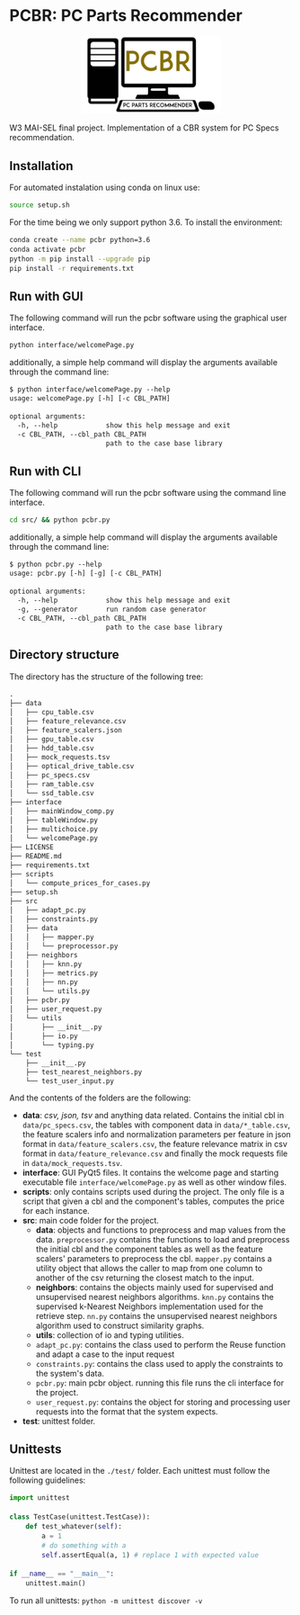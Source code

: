 # PCBR: PC Parts Recommender

<p align="center">
  <img src="logo.png" alt="PCBR logo" width="250"/>
</p>

W3 MAI-SEL final project. Implementation of a CBR system for PC Specs recommendation.

## Installation

For automated instalation using conda on linux use:

```bash
source setup.sh
```

For the time being we only support python 3.6. To install the environment:

```bash
conda create --name pcbr python=3.6
conda activate pcbr
python -m pip install --upgrade pip
pip install -r requirements.txt
```

## Run with GUI

The following command will run the pcbr software using the graphical user interface.

```bash
python interface/welcomePage.py
```

additionally, a simple help command will display the arguments available through the command line:

```text
$ python interface/welcomePage.py --help
usage: welcomePage.py [-h] [-c CBL_PATH]

optional arguments:
  -h, --help            show this help message and exit
  -c CBL_PATH, --cbl_path CBL_PATH
                        path to the case base library
```

## Run with CLI

The following command will run the pcbr software using the command line interface.

```bash
cd src/ && python pcbr.py
```

additionally, a simple help command will display the arguments available through the command line:

```text
$ python pcbr.py --help
usage: pcbr.py [-h] [-g] [-c CBL_PATH]

optional arguments:
  -h, --help            show this help message and exit
  -g, --generator       run random case generator
  -c CBL_PATH, --cbl_path CBL_PATH
                        path to the case base library
```

## Directory structure

The directory has the structure of the following tree:

```text
.
├── data
│   ├── cpu_table.csv
│   ├── feature_relevance.csv
│   ├── feature_scalers.json
│   ├── gpu_table.csv
│   ├── hdd_table.csv
│   ├── mock_requests.tsv
│   ├── optical_drive_table.csv
│   ├── pc_specs.csv
│   ├── ram_table.csv
│   └── ssd_table.csv
├── interface
│   ├── mainWindow_comp.py
│   ├── tableWindow.py
│   ├── multichoice.py
│   └── welcomePage.py
├── LICENSE
├── README.md
├── requirements.txt
├── scripts
│   └── compute_prices_for_cases.py
├── setup.sh
├── src
│   ├── adapt_pc.py
│   ├── constraints.py
│   ├── data
│   │   ├── mapper.py
│   │   └── preprocessor.py
│   ├── neighbors
│   │   ├── knn.py
│   │   ├── metrics.py
│   │   ├── nn.py
│   │   └── utils.py
│   ├── pcbr.py
│   ├── user_request.py
│   └── utils
│       ├── __init__.py
│       ├── io.py
│       └── typing.py
└── test
    ├── __init__.py
    ├── test_nearest_neighbors.py
    └── test_user_input.py
```

And the contents of the folders are the following:

- **data**: *csv, json, tsv* and anything data related. Contains the initial cbl in `data/pc_specs.csv`, the tables with component data in `data/*_table.csv`, the feature scalers info and normalization parameters per feature in json format in `data/feature_scalers.csv`, the feature relevance matrix in csv format in `data/feature_relevance.csv` and finally the mock requests file in `data/mock_requests.tsv`.
- **interface**: GUI PyQt5 files. It contains the welcome page and starting executable file `interface/welcomePage.py` as well as other window files.
- **scripts**: only contains scripts used during the project. The only file is a script that given a cbl and the component's tables, computes the price for each instance.
- **src**: main code folder for the project.
  - **data**: objects and functions to preprocess and map values from the data. `preprocessor.py` contains the functions to load and preprocess the initial cbl and the component tables as well as the feature scalers' parameters to preprocess the cbl. `mapper.py` contains a utility object that allows the caller to map from one column to another of the csv returning the closest match to the input.
  - **neighbors**: contains the objects mainly used for supervised and unsupervised nearest neighbors algorithms. `knn.py` contains the supervised k-Nearest Neighbors implementation used for the retrieve step. `nn.py` contains the unsupervised nearest neighbors algorithm used to construct similarity graphs.
  - **utils**: collection of io and typing utilities.
  - `adapt_pc.py`: contains the class used to perform the Reuse function and adapt a case to the input request
  - `constraints.py`: contains the class used to apply the constraints to the system's data.
  - `pcbr.py`: main pcbr object. running this file runs the cli interface for the project.
  - `user_request.py`: contains the object for storing and processing user requests into the format that the system expects.
- **test**: unittest folder.

## Unittests

Unittest are located in the `./test/` folder. Each unittest must follow the following guidelines:

```python
import unittest

class TestCase(unittest.TestCase)):
    def test_whatever(self):
        a = 1
        # do something with a
        self.assertEqual(a, 1) # replace 1 with expected value

if __name__ == "__main__":
    unittest.main()
```

To run all unittests: `python -m unittest discover -v`
